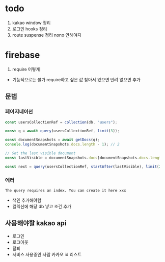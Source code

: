 # todo

1. kakao window 정리
2. 로그인 hooks 정리
3. route suspense 정리 nono 안해야지

# firebase

1. require 어떻게

- 기능적으로는 불가 require하고 싶은 값 찾아서 있으면 반려 없으면 추가

## 문법

### 페이지네이션

```js
const usersCollectionRef = collection(db, "users");

const q = await query(usersCollectionRef, limit(3));

const documentSnapshots = await getDocs(q);
console.log(documentSnapshots.docs.length - 1); // 2

// Get the last visible document
const lastVisible = documentSnapshots.docs[documentSnapshots.docs.length - 1];

const next = query(usersCollectionRef, startAfter(lastVisible), limit(25)); // 4번 리스트 출력
```

### 에러

`The query requires an index. You can create it here xxx`

- 색인 추가해야함
- 컬렉션에 해당 db 넣고 조건 추가

## 사용해야할 kakao api

- 로그인
- 로그아웃
- 탈퇴
- 서비스 사용중인 사람 카카오 id 리스트

